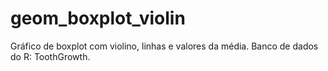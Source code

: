 # geom_boxplot_violin
Gráfico de boxplot com violino, linhas e valores da média. Banco de dados do R: ToothGrowth.
